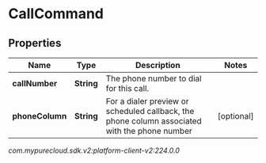 # CallCommand


## Properties

| Name | Type | Description | Notes |
| ------------ | ------------- | ------------- | ------------- |
| **callNumber** | **String** | The phone number to dial for this call. |  |
| **phoneColumn** | **String** | For a dialer preview or scheduled callback, the phone column associated with the phone number |  [optional] |




_com.mypurecloud.sdk.v2:platform-client-v2:224.0.0_

